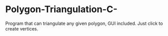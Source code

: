 # Polygon-Triangulation-C-
Program that can triangulate any given polygon, GUI included.
Just click to create vertices.
